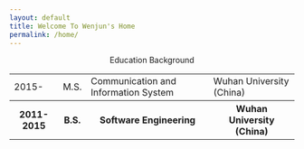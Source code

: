 ```yaml
---
layout: default
title: Welcome To Wenjun's Home
permalink: /home/
---
```



<p align='center'> Education Background </p>
<p class="table table-bordered table-striped table-condensed">
	<table id="table">
	<tr>   
	<td >2015-</td>
	<td>M.S.</td>
	<td> Communication and Information System</td>
	<td> Wuhan University (China) </td>
	</tr>
	<tr>   
	<th >2011-2015</th>
	<th> B.S.</th>
	<th> Software Engineering</th>
	<th> Wuhan University (China)  </th>
	</tr>
	</table>
</p>
